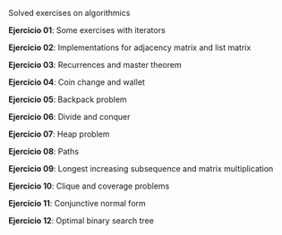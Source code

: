 Solved exercises on algorithmics

**Ejercicio 01**: Some exercises with iterators

**Ejercicio 02**: Implementations for adjacency matrix and list matrix

**Ejercicio 03**: Recurrences and master theorem

**Ejercicio 04**: Coin change and wallet

**Ejercicio 05**: Backpack problem

**Ejercicio 06**: Divide and conquer

**Ejercicio 07**: Heap problem

**Ejercicio 08**: Paths

**Ejercicio 09**: Longest increasing subsequence and matrix multiplication

**Ejercicio 10**: Clique and coverage problems

**Ejercicio 11**: Conjunctive normal form

**Ejercicio 12**: Optimal binary search tree
